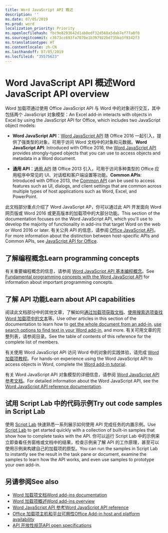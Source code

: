 ```yaml
---
title: Word JavaScript API 概述
description: ''
ms.date: 07/05/2019
ms.prod: word
localization_priority: Priority
ms.openlocfilehash: fbc9e8293642d1ab8edf32d568a5dab7ef77a8f0
ms.sourcegitcommit: c3673cc693fa7070e1b397922bd735ba3f9342f3
ms.translationtype: HT
ms.contentlocale: zh-CN
ms.lasthandoff: 07/05/2019
ms.locfileid: "35575623"
---
```

# <a name="word-javascript-api-overview"></a><span data-ttu-id="8a92e-102">Word JavaScript API 概述</span><span class="sxs-lookup"><span data-stu-id="8a92e-102">Word JavaScript API overview</span></span>

<span data-ttu-id="8a92e-103">Word 加载项通过使用 Office JavaScript API 与 Word 中的对象进行交互，其中包括两个 JavaScript 对象模型：</span><span class="sxs-lookup"><span data-stu-id="8a92e-103">An Excel add-in interacts with objects in Excel by using the JavaScript API for Office, which includes two JavaScript object models:</span></span>

* <span data-ttu-id="8a92e-104">**Word JavaScript API**：[Word JavaScript API](/javascript/api/word) 随 Office 2016 一起引入，提供了强类型的对象，可用于访问 Word 文档中的对象和元数据。</span><span class="sxs-lookup"><span data-stu-id="8a92e-104">**Word JavaScript API**: Introduced with Office 2016, the [Word JavaScript API](/javascript/api/word) provides strongly-typed objects that you can use to access objects and metadata in a Word document.</span></span> 

* <span data-ttu-id="8a92e-105">**通用 API**：[通用 API](/javascript/api/office) 随 Office 2013 引入，可用于访问多种类型的 Office 应用程序中常见的 UI、对话框和客户端设置等功能。</span><span class="sxs-lookup"><span data-stu-id="8a92e-105">**Common APIs**: Introduced with Office 2013, the [Common API](/javascript/api/office) can be used to access features such as UI, dialogs, and client settings that are common across multiple types of host applications such as Word, Excel, and PowerPoint.</span></span>

<span data-ttu-id="8a92e-106">此文档部分重点介绍了 Word JavaScript AP，你可以通过此 API 开发面向 Word 网页版或 Word 2016 或更高版本的加载项中的大部分功能。</span><span class="sxs-lookup"><span data-stu-id="8a92e-106">This section of the documentation focuses on the Word JavaScript API, which you'll use to develop the majority of functionality in add-ins that target Word on the web or Word 2016 or later.</span></span> <span data-ttu-id="8a92e-107">有关公共 API 的信息，请参阅 [Office JavaScript API](../javascript-api-for-office.md)。</span><span class="sxs-lookup"><span data-stu-id="8a92e-107">For more information about the distinction between host-specific APIs and Common APIs, see [JavaScript API for Office](../javascript-api-for-office.md).</span></span> 

## <a name="learn-programming-concepts"></a><span data-ttu-id="8a92e-108">了解编程概念</span><span class="sxs-lookup"><span data-stu-id="8a92e-108">Learn programming concepts</span></span>

<span data-ttu-id="8a92e-109">有关重要编程概念的信息，请参阅 [Word JavaScript API 基本编程概念](../../word/word-add-ins-core-concepts.md)。</span><span class="sxs-lookup"><span data-stu-id="8a92e-109">See [Fundamental programming concepts with the Word JavaScript API](../../word/word-add-ins-core-concepts.md) for information about important programming concepts.</span></span>
 
## <a name="learn-about-api-capabilities"></a><span data-ttu-id="8a92e-110">了解 API 功能</span><span class="sxs-lookup"><span data-stu-id="8a92e-110">Learn about API capabilities</span></span>

<span data-ttu-id="8a92e-111">阅读此文档部分中的其他文章，了解如何[通过加载项获取文档](../../word/get-the-whole-document-from-an-add-in-for-word.md)、[使用搜索选项查找 Word 加载项中的文本](../../word/search-option-guidance.md)等。</span><span class="sxs-lookup"><span data-stu-id="8a92e-111">Use other articles in this section of the documentation to learn how to [get the whole document from an add-in](../../word/get-the-whole-document-from-an-add-in-for-word.md), [use search options to find text in your Word add-in](../../word/search-option-guidance.md), and more.</span></span> <span data-ttu-id="8a92e-112">有关可用文章的完整列表，请参阅目录。</span><span class="sxs-lookup"><span data-stu-id="8a92e-112">See the table of contents of this reference for the complete list of members.</span></span>

<span data-ttu-id="8a92e-113">有关使用 Word JavaScript API 访问 Word 中的对象的实践体验，请完成 [Word 加载项教程](../../tutorials/word-tutorial.md)。</span><span class="sxs-lookup"><span data-stu-id="8a92e-113">For hands-on experience using the Word JavaScript API to access objects in Word, complete the [Word add-in tutorial](../../tutorials/word-tutorial.md).</span></span> 

<span data-ttu-id="8a92e-114">有关 Word JavaScript API 对象模型的详细信息，请参阅 [Word JavaScript API 参考文档](/javascript/api/word)。</span><span class="sxs-lookup"><span data-stu-id="8a92e-114">For detailed information about the Word JavaScript API, see the [Word JavaScript API reference documentation](/javascript/api/word).</span></span>

## <a name="try-out-code-samples-in-script-lab"></a><span data-ttu-id="8a92e-115">试用 Script Lab 中的代码示例</span><span class="sxs-lookup"><span data-stu-id="8a92e-115">Try out code samples in Script Lab</span></span>

<span data-ttu-id="8a92e-116">使用 [Script Lab](../../overview/explore-with-script-lab.md) 快速熟悉一系列展示如何使用 API 完成任务的内置示例。</span><span class="sxs-lookup"><span data-stu-id="8a92e-116">Use [Script Lab](../../overview/explore-with-script-lab.md) to get started quickly with a collection of built-in samples that show how to complete tasks with the API.</span></span> <span data-ttu-id="8a92e-117">你可以运行 Script Lab 中的示例来立即查看任务窗格或文档中的结果，检查示例来了解 API 的工作原理，甚至可以使用示例来构建自己的加载项的原型。</span><span class="sxs-lookup"><span data-stu-id="8a92e-117">You can run the samples in Script Lab to instantly see the result in the task pane or document, examine the samples to learn how the API works, and even use samples to prototype your own add-in.</span></span>

## <a name="see-also"></a><span data-ttu-id="8a92e-118">另请参阅</span><span class="sxs-lookup"><span data-stu-id="8a92e-118">See also</span></span>

- [<span data-ttu-id="8a92e-119">Word 加载项文档</span><span class="sxs-lookup"><span data-stu-id="8a92e-119">Word add-ins documentation</span></span>](../../word/index.md)
- [<span data-ttu-id="8a92e-120">Word 加载项概述</span><span class="sxs-lookup"><span data-stu-id="8a92e-120">Word add-ins overview</span></span>](../../word/word-add-ins-programming-overview.md)
- [<span data-ttu-id="8a92e-121">Word JavaScript API 参考</span><span class="sxs-lookup"><span data-stu-id="8a92e-121">Word JavaScript API reference</span></span>](/javascript/api/word)
- [<span data-ttu-id="8a92e-122">Office 加载项主机和平台可用性</span><span class="sxs-lookup"><span data-stu-id="8a92e-122">Office Add-in host and platform availability</span></span>](../../overview/office-add-in-availability.md)
- [<span data-ttu-id="8a92e-123">API 开放性规范</span><span class="sxs-lookup"><span data-stu-id="8a92e-123">API open specifications</span></span>](../openspec/openspec.md)
